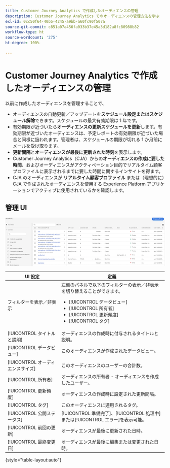 ```yaml
---
title: Customer Journey Analytics で作成したオーディエンスの管理
description: Customer Journey Analytics でのオーディエンスの管理方法を学ぶ
exl-id: 0cc50f64-40b5-4245-a9bb-a60fc90f507a
source-git-commit: c851a07a456fa033b37e45a3d182a8fc80988b82
workflow-type: ht
source-wordcount: '275'
ht-degree: 100%

---
```


# Customer Journey Analytics で作成したオーディエンスの管理

以前に作成したオーディエンスを管理することで、

* オーディエンスの自動更新／アップデートを&#x200B;**スケジュール設定またはスケジュール解除**&#x200B;できます。スケジュールの最大有効期限は 1 年です。
* 有効期限が近づいたら&#x200B;**オーディエンスの更新スケジュールを更新**&#x200B;します。有効期限が近づいたオーディエンスは、予定レポートの有効期限が近づいた場合と同様に扱われます。管理者は、スケジュールの期限が切れる 1 か月前にメールを受け取ります。
* **更新間隔**&#x200B;と&#x200B;**オーディエンスが最後に更新された時刻**&#x200B;を表示します。
* Customer Journey Analytics（CJA）からの&#x200B;**オーディエンスの作成に要した時間**、およびオーディエンスがアクティベーション目的でリアルタイム顧客プロファイルに表示されるまでに要した時間に関するインサイトを得ます。
* CJA のオーディエンスが **リアルタイム顧客プロファイル** または（理想的に）CJA で作成されたオーディエンスを使用する Experience Platform アプリケーションでアクティブに使用されているかを確認します。

## 管理 UI

![](assets/manage.png)

| UI 設定 | 定義 |
| --- | --- |
| フィルターを表示／非表示 | 左側のパネルで以下のフィルターの表示／非表示を切り替えることができます。 <ul><li>[!UICONTROL データビュー]</li><li>[!UICONTROL 所有者]</li><li>[!UICONTROL 更新頻度]</li><li>[!UICONTROL タグ]</li></ul> |
| [!UICONTROL タイトルと説明] | オーディエンスの作成時に付与されるタイトルと説明。 |
| [!UICONTROL データビュー] | このオーディエンスが作成されたデータビュー。 |
| [!UICONTROL オーディエンスサイズ] | このオーディエンスのユーザーの合計数。 |
| [!UICONTROL 所有者] | オーディエンスの所有者 - オーディエンスを作成したユーザー。 |
| [!UICONTROL 更新頻度] | オーディエンスの作成時に設定された更新間隔。 |
| [!UICONTROL タグ] | このオーディエンスに適用されるタグ。 |
| [!UICONTROL 公開ステータス] | [!UICONTROL 準備完了]、[!UICONTROL 処理中]または[!UICONTROL エラー]を表示可能。 |
| [!UICONTROL  前回の更新] | オーディエンスが最後に更新された日時。 |
| [!UICONTROL 最終変更日] | オーディエンスが最後に編集または変更された日時。 |

{style=&quot;table-layout:auto&quot;}
